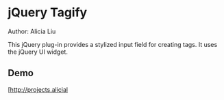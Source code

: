 jQuery Tagify
=============
Author: Alicia Liu

This jQuery plug-in provides a stylized input field for creating tags. It uses the jQuery UI widget.

Demo
----
[http://projects.alicial